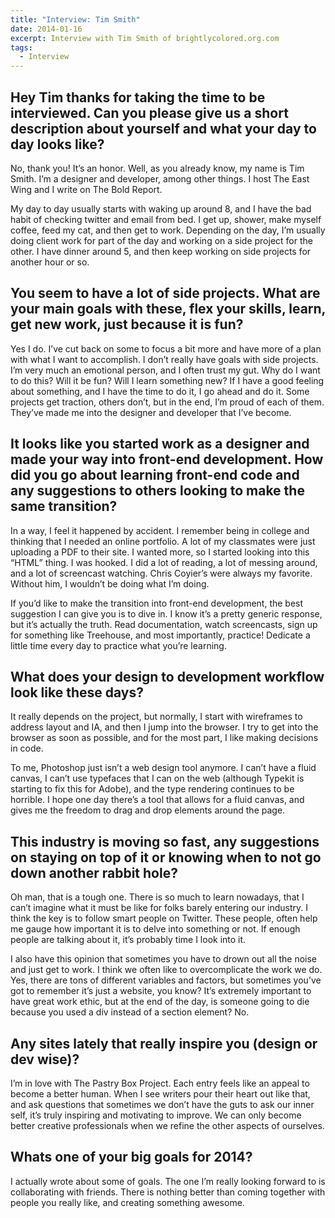 ```yaml
---
title: "Interview: Tim Smith"
date: 2014-01-16
excerpt: Interview with Tim Smith of brightlycolored.org.com
tags:
  - Interview
---
```

## Hey Tim thanks for taking the time to be interviewed. Can you please give us a short description about yourself and what your day to day looks like?

No, thank you! It’s an honor. Well, as you already know, my name is Tim Smith. I’m a designer and developer, among other things. I host The East Wing and I write on The Bold Report.

My day to day usually starts with waking up around 8, and I have the bad habit of checking twitter and email from bed. I get up, shower, make myself coffee, feed my cat, and then get to work. Depending on the day, I’m usually doing client work for part of the day and working on a side project for the other. I have dinner around 5, and then keep working on side projects for another hour or so.

## You seem to have a lot of side projects. What are your main goals with these, flex your skills, learn, get new work, just because it is fun?

Yes I do. I’ve cut back on some to focus a bit more and have more of a plan with what I want to accomplish. I don’t really have goals with side projects. I’m very much an emotional person, and I often trust my gut. Why do I want to do this? Will it be fun? Will I learn something new? If I have a good feeling about something, and I have the time to do it, I go ahead and do it. Some projects get traction, others don’t, but in the end, I’m proud of each of them. They’ve made me into the designer and developer that I’ve become.

## It looks like you started work as a designer and made your way into front-end development. How did you go about learning front-end code and any suggestions to others looking to make the same transition?

In a way, I feel it happened by accident. I remember being in college and thinking that I needed an online portfolio. A lot of my classmates were just uploading a PDF to their site. I wanted more, so I started looking into this “HTML” thing. I was hooked. I did a lot of reading, a lot of messing around, and a lot of screencast watching. Chris Coyier’s were always my favorite. Without him, I wouldn’t be doing what I’m doing.

If you’d like to make the transition into front-end development, the best suggestion I can give you is to dive in. I know it’s a pretty generic response, but it’s actually the truth. Read documentation, watch screencasts, sign up for something like Treehouse, and most importantly, practice! Dedicate a little time every day to practice what you’re learning.

## What does your design to development workflow look like these days?

It really depends on the project, but normally, I start with wireframes to address layout and IA, and then I jump into the browser. I try to get into the browser as soon as possible, and for the most part, I like making decisions in code.

To me, Photoshop just isn’t a web design tool anymore. I can’t have a fluid canvas, I can’t use typefaces that I can on the web (although Typekit is starting to fix this for Adobe), and the type rendering continues to be horrible. I hope one day there’s a tool that allows for a fluid canvas, and gives me the freedom to drag and drop elements around the page.

## This industry is moving so fast, any suggestions on staying on top of it or knowing when to not go down another rabbit hole?

Oh man, that is a tough one. There is so much to learn nowadays, that I can’t imagine what it must be like for folks barely entering our industry. I think the key is to follow smart people on Twitter. These people, often help me gauge how important it is to delve into something or not. If enough people are talking about it, it’s probably time I look into it.

I also have this opinion that sometimes you have to drown out all the noise and just get to work. I think we often like to overcomplicate the work we do. Yes, there are tons of different variables and factors, but sometimes you’ve got to remember it’s just a website, you know? It’s extremely important to have great work ethic, but at the end of the day, is someone going to die because you used a div instead of a section element? No.

## Any sites lately that really inspire you (design or dev wise)?

I’m in love with The Pastry Box Project. Each entry feels like an appeal to become a better human. When I see writers pour their heart out like that, and ask questions that sometimes we don’t have the guts to ask our inner self, it’s truly inspiring and motivating to improve. We can only become better creative professionals when we refine the other aspects of ourselves.

## Whats one of your big goals for 2014?

I actually wrote about some of goals. The one I’m really looking forward to is collaborating with friends. There is nothing better than coming together with people you really like, and creating something awesome.
